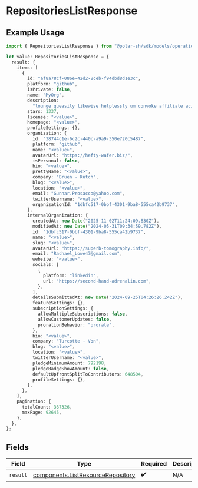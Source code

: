 # RepositoriesListResponse

## Example Usage

```typescript
import { RepositoriesListResponse } from "@polar-sh/sdk/models/operations/repositorieslist.js";

let value: RepositoriesListResponse = {
  result: {
    items: [
      {
        id: "af8a78cf-086e-42d2-8ceb-f94dbd8d1e3c",
        platform: "github",
        isPrivate: false,
        name: "MyOrg",
        description:
          "lounge queasily likewise helplessly um convoke affiliate acidly bad curiously",
        stars: 1337,
        license: "<value>",
        homepage: "<value>",
        profileSettings: {},
        organization: {
          id: "38744c1e-6c2c-440c-a9a9-350e720c5487",
          platform: "github",
          name: "<value>",
          avatarUrl: "https://hefty-wafer.biz/",
          isPersonal: false,
          bio: "<value>",
          prettyName: "<value>",
          company: "Bruen - Kutch",
          blog: "<value>",
          location: "<value>",
          email: "Gunnar.Prosacco@yahoo.com",
          twitterUsername: "<value>",
          organizationId: "1dbfc517-0bbf-4301-9ba8-555ca42b9737",
        },
        internalOrganization: {
          createdAt: new Date("2025-11-02T11:24:09.830Z"),
          modifiedAt: new Date("2024-05-31T09:34:59.782Z"),
          id: "1dbfc517-0bbf-4301-9ba8-555ca42b9737",
          name: "<value>",
          slug: "<value>",
          avatarUrl: "https://superb-tomography.info/",
          email: "Rachael_Lowe47@gmail.com",
          website: "<value>",
          socials: [
            {
              platform: "linkedin",
              url: "https://second-hand-adrenalin.com",
            },
          ],
          detailsSubmittedAt: new Date("2024-09-25T04:26:26.242Z"),
          featureSettings: {},
          subscriptionSettings: {
            allowMultipleSubscriptions: false,
            allowCustomerUpdates: false,
            prorationBehavior: "prorate",
          },
          bio: "<value>",
          company: "Turcotte - Von",
          blog: "<value>",
          location: "<value>",
          twitterUsername: "<value>",
          pledgeMinimumAmount: 792198,
          pledgeBadgeShowAmount: false,
          defaultUpfrontSplitToContributors: 648504,
          profileSettings: {},
        },
      },
    ],
    pagination: {
      totalCount: 367326,
      maxPage: 92645,
    },
  },
};
```

## Fields

| Field                                                                                  | Type                                                                                   | Required                                                                               | Description                                                                            |
| -------------------------------------------------------------------------------------- | -------------------------------------------------------------------------------------- | -------------------------------------------------------------------------------------- | -------------------------------------------------------------------------------------- |
| `result`                                                                               | [components.ListResourceRepository](../../models/components/listresourcerepository.md) | :heavy_check_mark:                                                                     | N/A                                                                                    |
